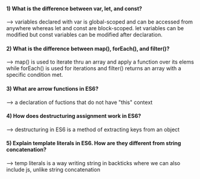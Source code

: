 #### 1) What is the difference between var, let, and const?
--> variables declared with var is global-scoped and can be accessed from anywhere whereas let and const are block-scoped. let variables can be modified but const variables can be modified after declaration.

#### 2) What is the difference between map(), forEach(), and filter()? 
--> map() is used to iterate thru an array and apply a function over its elems while forEach() is used for iterations and filter() returns an array with a specific condition met.

#### 3) What are arrow functions in ES6?
--> a declaration of fuctions that do not have "this" context

#### 4) How does destructuring assignment work in ES6?
--> destructuring in ES6 is a method of extracting keys from an object

#### 5) Explain template literals in ES6. How are they different from string concatenation?
--> temp literals is a way writing string in backticks where we can also include js, unlike string concatenation
